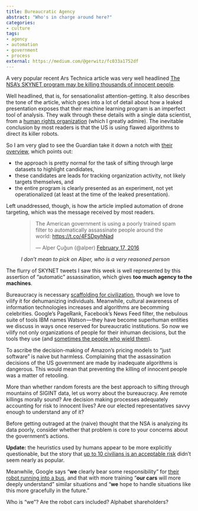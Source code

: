 ```yaml
---
title: Bureaucratic Agency
abstract: "Who's in charge around here?"
categories:
- culture
tags:
- agency
- automation
- government
- process
external: https://medium.com/@gerwitz/fc033a1752df
---
```


A very popular recent Ars Technica article was very well headlined [The NSA’s SKYNET program may be killing thousands of innocent people](http://arstechnica.co.uk/security/2016/02/the-nsas-skynet-program-may-be-killing-thousands-of-innocent-people/).

Well headlined, that is, for sensationalist attention-getting. It also describes the tone of the article, which goes into a lot of detail about how a leaked presentation exposes that their machine learning program is an imperfect tool of analysis. They walk through these details with a single data scientist, from a [human rights organization](https://hrdag.org/) (which I greatly admire). The inevitable conclusion by most readers is that the US is using flawed algorithms to direct its killer robots.

So I am very glad to see the Guardian take it down a notch with [their overview](https://www.theguardian.com/science/the-lay-scientist/2016/feb/18/has-a-rampaging-ai-algorithm-really-killed-thousands-in-pakistan), which points out:

- the approach is pretty normal for the task of sifting through large datasets to highlight candidates,
- these candidates are leads for tracking organization activity, not likely targets themselves, and
- the entire program is clearly presented as an experiment, not yet operationalized (at least at the time of the leaked presentation).

Left unaddressed, though, is how the article implied automation of drone targeting, which was the message received by most readers.

<figure>
<blockquote class="twitter-tweet" data-lang="en"><p lang="en" dir="ltr">The American government is using a poorly trained spam filter to automatically assassinate people around the world: <a href="https://t.co/4FSDpyhNad">https://t.co/4FSDpyhNad</a></p>&mdash; Alper Çuğun (@alper) <a href="https://twitter.com/alper/status/699911351364354049">February 17, 2016</a></blockquote>
<figcaption style="font-style: italic;">I don’t mean to pick on Alper, who is a very reasoned person</figcaption>
</figure>

The flurry of SKYNET tweets I saw this week is well represented by this assertion of “automatic” assassination, which gives **too much agency to the machines**.

Bureaucracy is necessary [scaffolding for civilization](https://twitter.com/vruba/status/699645172426997760), though we love to vilify it for dehumanizing individuals. Meanwhile, cultural awareness of information technologies increases and algorithms are becomming celebrities. Google’s PageRank, Facebook’s News Feed filter, the nebulous suite of tools IBM names Watson — they have become superhuman entities we discuss in ways once reserved for bureaucratic institutions. So now we vilify not only organizations of people for their inhuman decisions, but the tools they use (and [sometimes the people who wield them](http://www.nbcnews.com/business/autos/vw-scandal-top-u-s-exec-offers-sincere-apology-cheating-n440971)).

To ascribe the decision-making of Amazon’s pricing models to “just software” is naive but harmless. Complaining that the assassination decisions of the US government are made by inadequate algorithms is dangerous. This would mean that preventing the killing of innocent people was a matter of retooling.

More than whether random forests are the best approach to sifting through mountains of SIGINT data, let us worry about the bureaucracy. Are remote killings morally sound? Are decision making processes adequately accounting for risk to innocent lives? Are our elected representatives savvy enough to understand any of it?

Before getting outraged at the (naive) thought that the NSA is analyzing its data poorly, consider whether that problem is core to your concerns about the government’s actions.

**Update:** the heuristics used by humans appear to be more explicitly questionable, but the story that [up to 10 civilians is an acceptable risk](http://www.buzzfeed.com/alimwatkins/syria-civilian-casualties-policy) didn’t seem nearly as popular.

Meanwhile, Google says “**we** clearly bear some responsibility” for [their robot running into a bus](https://static.googleusercontent.com/media/www.google.com/en//selfdrivingcar/files/reports/report-0216.pdf), and that with more training “**our cars** will more deeply understand” similar situations and “**we** hope to handle situations like this more gracefully in the future.”

Who is “we”? Are the robot cars included? Alphabet shareholders?
